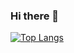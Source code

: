### Hi there 👋

[![Top Langs](https://github-readme-stats.vercel.app/api/top-langs/?username=Christmas&layout=compact)](https://github.com/Christmas/github-readme-stats)

<!--
**Yuie3/Yuie3** is a ✨ _special_ ✨ repository because its `README.md` (this file) appears on your GitHub profile.

Here are some ideas to get you started:

- 🔭 I’m currently working on ...
- 🌱 I’m currently learning ...
- 👯 I’m looking to collaborate on ...
- 🤔 I’m looking for help with ...
- 💬 Ask me about ...
- 📫 How to reach me: ...
- 😄 Pronouns: ...
- ⚡ Fun fact: ...
-->
